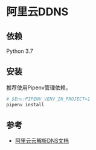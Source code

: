 # 阿里云DDNS

## 依赖

Python 3.7

## 安装

推荐使用Pipenv管理依赖。

```sh
# $Env:PIPENV_VENV_IN_PROJECT=1
pipenv install
```

## 参考

- [阿里云云解析DNS文档](https://help.aliyun.com/document_detail/29740.html?spm=a2c4g.11186623.6.610.7a71120a6IvKWU)
